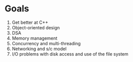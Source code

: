 # Goals 

1.	Get better at C++
2.	Object-oriented design
3.	DSA
4.	Memory management
5.	Concurrency and multi-threading 
6.	Networking and s/c model 
7.	I/O problems with disk access and use of the file system
